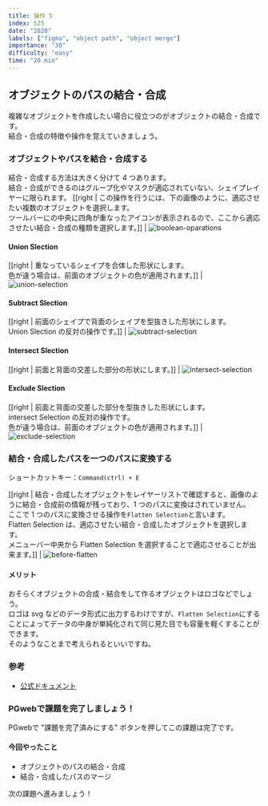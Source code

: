 ```yaml
---
title: 操作 5
index: 525
date: "2020"
labels: ["figma", "object path", "object merge"]
importance: "30"
difficulty: "easy"
time: "20 min"
---
```


## オブジェクトのパスの結合・合成

複雑なオブジェクトを作成したい場合に役立つのがオブジェクトの結合・合成です。  
結合・合成の特徴や操作を覚えていきましょう。

### オブジェクトやパスを結合・合成する

結合・合成する方法は大きく分けて 4 つあります。  
結合・合成ができるのはグループ化やマスクが適応されていない、シェイプレイヤーに限られます。
[[right | この操作を行うには、下の画像のように、適応させたい複数のオブジェクトを選択します。<br/>ツールバーにの中央に四角が重なったアイコンが表示されるので、ここから適応させたい結合・合成の種類を選択します。]]
| ![boolean-oparations](./img/boolean-oparations.png)

#### Union Slection

[[right | 重なっているシェイプを合体した形状にします。<br/>色が違う場合は、前面のオブジェクトの色が適用されます。]]
| ![union-selection](./img/union-selection.png)

#### Subtract Slection

[[right | 前面のシェイプで背面のシェイプを型抜きした形状にします。<br/>Union Slection の反対の操作です。]]
| ![subtract-selection](./img/substract-selection.png)

#### Intersect Slection

[[right | 前面と背面の交差した部分の形状にします。]]
| ![intersect-selection](./img/intersect-selection.png)

#### Exclude Slection

[[right | 前面と背面の交差した部分を型抜きした形状にします。<br/>intersect Selection の反対の操作です。<br/>色が違う場合は、前面のオブジェクトの色が適用されます。]]
| ![exclude-selection](./img/exclude-selection.png)

### 結合・合成したパスを一つのパスに変換する

ショートカットキー：`Command(ctrl) + E`

[[right | 結合・合成したオブジェクトをレイヤーリストで確認すると、画像のように結合・合成前の情報が残っており、1 つのパスに変換はされていません。<br/>ここで 1 つのパスに変換させる操作を`Flatten Selection`と言います。<br/>Flatten Selection は、適応させたい結合・合成したオブジェクトを選択します。<br/>メニューバー中央から Flatten Selection を選択することで適応させることが出来ます。]]
| ![before-flatten](./img/before-flatten.png)

#### メリット

おそらくオブジェクトの合成・結合をして作るオブジェクトはロゴなどでしょう。  
ロゴは svg などのデータ形式に出力するわけですが、`Flatten Selection`にすることによってデータの中身が単純化されて同じ見た目でも容量を軽くすることができます。  
そのようなことまで考えられるといいですね。

### 参考

- [公式ドキュメント](https://help.figma.com/hc/en-us/articles/360039957534-Boolean-Operations)

### PGwebで課題を完了しましょう！

PGwebで "課題を完了済みにする" ボタンを押してこの課題は完了です。

#### 今回やったこと

- オブジェクトのパスの結合・合成
- 結合・合成したパスのマージ

次の課題へ進みましょう！
